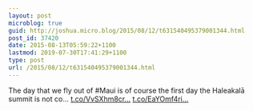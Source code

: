 ```yaml
---
layout: post
microblog: true
guid: http://joshua.micro.blog/2015/08/12/t631540495379001344.html
post_id: 37420
date: 2015-08-13T05:59:22+1100
lastmod: 2019-07-30T17:41:29+1100
type: post
url: /2015/08/12/t631540495379001344.html
---
```

The day that we fly out of #Maui is of course the first day the Haleakalā summit is not co… [t.co/VvSXhm8cr...](http://t.co/VvSXhm8cr8) [t.co/EaYOmf4ri...](http://t.co/EaYOmf4rie)
